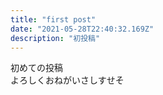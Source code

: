 ```yaml
---
title: "first post"
date: "2021-05-28T22:40:32.169Z"
description: "初投稿"
---
```


初めての投稿<br>
よろしくおねがいさしすせそ